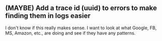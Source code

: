 ## (MAYBE) Add a trace id (uuid) to errors to make finding them in logs easier
I don't know if this really makes sense. I want to look at what Google, FB, MS, Amazon, etc., are doing and see if they have any patterns.


